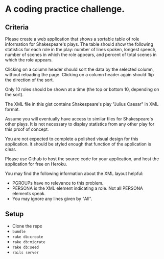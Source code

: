 A coding practice challenge.
============================

Criteria
--------

Please create a web application that shows a sortable table of role
information for Shakespeare's plays. The table should show the following
statistics for each role in the play: number of lines spoken, longest
speech, number of scenes in which the role appears, and percent of total
scenes in which the role appears.

Clicking on a column header should sort the data by the selected column,
without reloading the page. Clicking on a column header again should
flip the direction of the sort.

Only 10 roles should be shown at a time (the top or bottom 10, depending
on the sort).

The XML file in this gist contains Shakespeare's play
"Julius Caesar" in XML format.

Assume you will eventually have access to
similar files for Shakespeare's other plays. It is not necessary to
display statistics from any other play for this proof of concept.

You are not expected to complete a polished visual design for this
application. It should be styled enough that function of the application
is clear.

Please use Github to host the source code for your application, and host
the application for free on Heroku.

You may find the following information about the XML layout helpful:
- PGROUPs have no relevance to this problem.
- PERSONA is the XML element indicating a role. Not all PERSONA elements speak.
- You may ignore any lines given by "All".


Setup
-----

- Clone the repo
- `bundle`
- `rake db:create`
- `rake db:migrate`
- `rake db:seed`
- `rails server`
